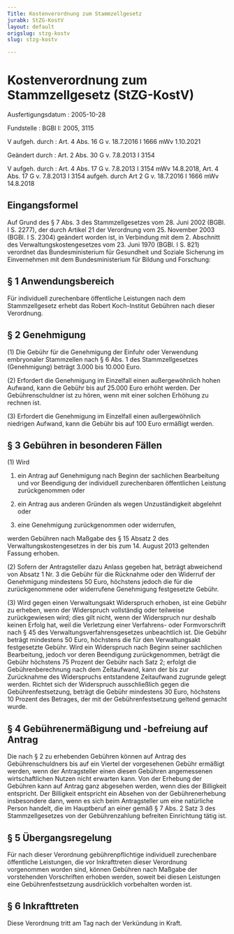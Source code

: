 ```yaml
---
Title: Kostenverordnung zum Stammzellgesetz
jurabk: StZG-KostV
layout: default
origslug: stzg-kostv
slug: stzg-kostv

---
```


# Kostenverordnung zum Stammzellgesetz (StZG-KostV)

Ausfertigungsdatum
:   2005-10-28

Fundstelle
:   BGBl I: 2005, 3115

V aufgeh. durch
:   Art. 4 Abs. 16 G v. 18.7.2016 I 1666 mWv 1.10.2021

Geändert durch
:   Art. 2 Abs. 30 G v. 7.8.2013 I 3154

V aufgeh. durch
:   Art. 4 Abs. 17 G v. 7.8.2013 I 3154 mWv 14.8.2018, Art. 4 Abs. 17 G v. 7.8.2013 I 3154 aufgeh. durch Art 2 G v. 18.7.2016 I 1666 mWv 14.8.2018



## Eingangsformel

Auf Grund des § 7 Abs. 3 des Stammzellgesetzes vom 28. Juni 2002
(BGBl. I S. 2277), der durch Artikel 21 der Verordnung vom 25.
November 2003 (BGBl. I S. 2304) geändert worden ist, in Verbindung mit
dem 2. Abschnitt des Verwaltungskostengesetzes vom 23. Juni 1970
(BGBl. I S. 821) verordnet das Bundesministerium für Gesundheit und
Soziale Sicherung im Einvernehmen mit dem Bundesministerium für
Bildung und Forschung:


## § 1 Anwendungsbereich

Für individuell zurechenbare öffentliche Leistungen nach dem
Stammzellgesetz erhebt das Robert Koch-Institut Gebühren nach dieser
Verordnung.


## § 2 Genehmigung

(1) Die Gebühr für die Genehmigung der Einfuhr oder Verwendung
embryonaler Stammzellen nach § 6 Abs. 1 des Stammzellgesetzes
(Genehmigung) beträgt 3.000 bis 10.000 Euro.

(2) Erfordert die Genehmigung im Einzelfall einen außergewöhnlich
hohen Aufwand, kann die Gebühr bis auf 25.000 Euro erhöht werden. Der
Gebührenschuldner ist zu hören, wenn mit einer solchen Erhöhung zu
rechnen ist.

(3) Erfordert die Genehmigung im Einzelfall einen außergewöhnlich
niedrigen Aufwand, kann die Gebühr bis auf 100 Euro ermäßigt werden.


## § 3 Gebühren in besonderen Fällen

(1) Wird

1.  ein Antrag auf Genehmigung nach Beginn der sachlichen Bearbeitung und
    vor Beendigung der individuell zurechenbaren öffentlichen Leistung
    zurückgenommen oder


2.  ein Antrag aus anderen Gründen als wegen Unzuständigkeit abgelehnt
    oder


3.  eine Genehmigung zurückgenommen oder widerrufen,



werden Gebühren nach Maßgabe des § 15 Absatz 2 des
Verwaltungskostengesetzes in der bis zum 14. August 2013 geltenden
Fassung erhoben.

(2) Sofern der Antragsteller dazu Anlass gegeben hat, beträgt
abweichend von Absatz 1 Nr. 3 die Gebühr für die Rücknahme oder den
Widerruf der Genehmigung mindestens 50 Euro, höchstens jedoch die für
die zurückgenommene oder widerrufene Genehmigung festgesetzte Gebühr.

(3) Wird gegen einen Verwaltungsakt Widerspruch erhoben, ist eine
Gebühr zu erheben, wenn der Widerspruch vollständig oder teilweise
zurückgewiesen wird; dies gilt nicht, wenn der Widerspruch nur deshalb
keinen Erfolg hat, weil die Verletzung einer Verfahrens- oder
Formvorschrift nach § 45 des Verwaltungsverfahrensgesetzes
unbeachtlich ist. Die Gebühr beträgt mindestens 50 Euro, höchstens die
für den Verwaltungsakt festgesetzte Gebühr. Wird ein Widerspruch nach
Beginn seiner sachlichen Bearbeitung, jedoch vor deren Beendigung
zurückgenommen, beträgt die Gebühr höchstens 75 Prozent der Gebühr
nach Satz 2; erfolgt die Gebührenberechnung nach dem Zeitaufwand, kann
der bis zur Zurücknahme des Widerspruchs entstandene Zeitaufwand
zugrunde gelegt werden. Richtet sich der Widerspruch ausschließlich
gegen die Gebührenfestsetzung, beträgt die Gebühr mindestens 30 Euro,
höchstens 10 Prozent des Betrages, der mit der Gebührenfestsetzung
geltend gemacht wurde.


## § 4 Gebührenermäßigung und -befreiung auf Antrag

Die nach § 2 zu erhebenden Gebühren können auf Antrag des
Gebührenschuldners bis auf ein Viertel der vorgesehenen Gebühr
ermäßigt werden, wenn der Antragsteller einen diesen Gebühren
angemessenen wirtschaftlichen Nutzen nicht erwarten kann. Von der
Erhebung der Gebühren kann auf Antrag ganz abgesehen werden, wenn dies
der Billigkeit entspricht. Der Billigkeit entspricht ein Absehen von
der Gebührenerhebung insbesondere dann, wenn es sich beim
Antragsteller um eine natürliche Person handelt, die im Hauptberuf an
einer gemäß § 7 Abs. 2 Satz 3 des Stammzellgesetzes von der
Gebührenzahlung befreiten Einrichtung tätig ist.


## § 5 Übergangsregelung

Für nach dieser Verordnung gebührenpflichtige individuell zurechenbare
öffentliche Leistungen, die vor Inkrafttreten dieser Verordnung
vorgenommen worden sind, können Gebühren nach Maßgabe der vorstehenden
Vorschriften erhoben werden, soweit bei diesen Leistungen eine
Gebührenfestsetzung ausdrücklich vorbehalten worden ist.


## § 6 Inkrafttreten

Diese Verordnung tritt am Tag nach der Verkündung in Kraft.

